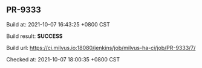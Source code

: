 <h2><a name="pr-9333" class="anchor" href="#pr-9333" rel="nofollow" aria-hidden="true"><span class="octicon octicon-link"></span></a>PR-9333</h2>

<p>Build at: 2021-10-07 16:43:25 +0800 CST</p>

<p>Build result: <strong>SUCCESS</strong></p>

<p>Build url: <a href="https://ci.milvus.io:18080/jenkins/job/milvus-ha-ci/job/PR-9333/7/" rel="nofollow">https://ci.milvus.io:18080/jenkins/job/milvus-ha-ci/job/PR-9333/7/</a></p>

<p>Checked at: 2021-10-07 18:00:35 +0800 CST</p>
